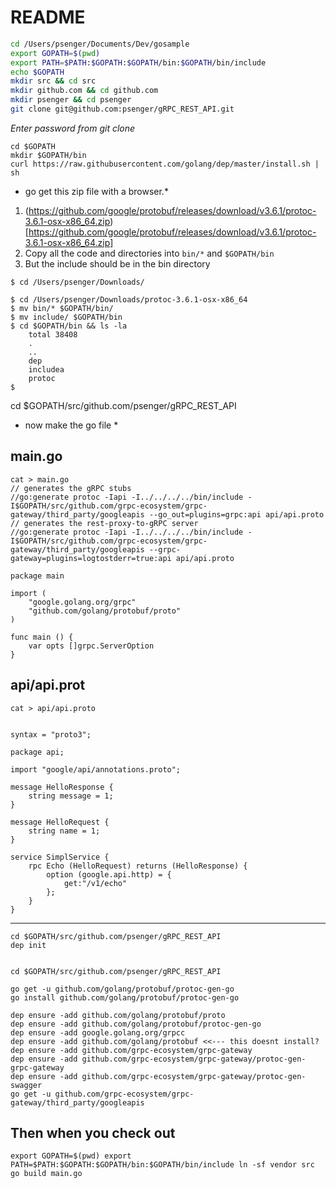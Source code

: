 # README

```bash
cd /Users/psenger/Documents/Dev/gosample
export GOPATH=$(pwd)
export PATH=$PATH:$GOPATH:$GOPATH/bin:$GOPATH/bin/include
echo $GOPATH
mkdir src && cd src
mkdir github.com && cd github.com
mkdir psenger && cd psenger
git clone git@github.com:psenger/gRPC_REST_API.git
```

_Enter password from *git clone*_

```
cd $GOPATH
mkdir $GOPATH/bin
curl https://raw.githubusercontent.com/golang/dep/master/install.sh | sh
```

* go get this zip file with a browser.*
1. (https://github.com/google/protobuf/releases/download/v3.6.1/protoc-3.6.1-osx-x86_64.zip)[https://github.com/google/protobuf/releases/download/v3.6.1/protoc-3.6.1-osx-x86_64.zip]
2. Copy all the code and directories into ```bin/*``` and ```$GOPATH/bin```
3. But the include should be in the bin directory

```
$ cd /Users/psenger/Downloads/

$ cd /Users/psenger/Downloads/protoc-3.6.1-osx-x86_64
$ mv bin/* $GOPATH/bin/
$ mv include/ $GOPATH/bin
$ cd $GOPATH/bin && ls -la
    total 38408
    .
    ..
    dep
    includea
    protoc
$

```

cd $GOPATH/src/github.com/psenger/gRPC_REST_API

* now make the go file *

main.go
----
```
cat > main.go
// generates the gRPC stubs
//go:generate protoc -Iapi -I../../../../bin/include -I$GOPATH/src/github.com/grpc-ecosystem/grpc-gateway/third_party/googleapis --go_out=plugins=grpc:api api/api.proto
// generates the rest-proxy-to-gRPC server
//go:generate protoc -Iapi -I../../../../bin/include -I$GOPATH/src/github.com/grpc-ecosystem/grpc-gateway/third_party/googleapis --grpc-gateway=plugins=logtostderr=true:api api/api.proto

package main

import (
	"google.golang.org/grpc"
	"github.com/golang/protobuf/proto"
)

func main () {
	var opts []grpc.ServerOption
}

```

api/api.prot
----
```
cat > api/api.proto
 

syntax = "proto3";

package api;

import "google/api/annotations.proto";

message HelloResponse {
    string message = 1;
}

message HelloRequest {
    string name = 1;
}

service SimplService {
    rpc Echo (HelloRequest) returns (HelloResponse) {
        option (google.api.http) = {
            get:"/v1/echo"
        };
    }
}
```

----

```
cd $GOPATH/src/github.com/psenger/gRPC_REST_API
dep init


cd $GOPATH/src/github.com/psenger/gRPC_REST_API

go get -u github.com/golang/protobuf/protoc-gen-go
go install github.com/golang/protobuf/protoc-gen-go

dep ensure -add github.com/golang/protobuf/proto
dep ensure -add github.com/golang/protobuf/protoc-gen-go
dep ensure -add google.golang.org/grpcc
dep ensure -add github.com/golang/protobuf <<--- this doesnt install?
dep ensure -add github.com/grpc-ecosystem/grpc-gateway
dep ensure -add github.com/grpc-ecosystem/grpc-gateway/protoc-gen-grpc-gateway
dep ensure -add github.com/grpc-ecosystem/grpc-gateway/protoc-gen-swagger
go get -u github.com/grpc-ecosystem/grpc-gateway/third_party/googleapis
```

## Then when you check out
``
export GOPATH=$(pwd)
export PATH=$PATH:$GOPATH:$GOPATH/bin:$GOPATH/bin/include
ln -sf vendor src
go build main.go
``

